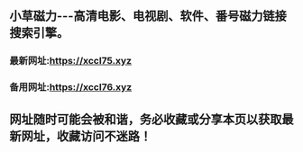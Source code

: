 ## **小草磁力---高清电影、电视剧、软件、番号磁力链接搜索引擎。**
### 最新网址:<a href="https://xccl75.xyz" target="_blank">https://xccl75.xyz</a>
### 备用网址:<a href="https://xccl76.xyz" target="_blank">https://xccl76.xyz</a>
## 网址随时可能会被和谐，务必收藏或分享本页以获取最新网址，收藏访问不迷路！
